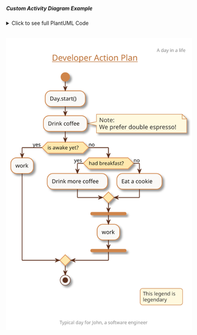 ##### Custom Activity Diagram Example

<details>
<summary>Click to see full PlantUML Code</summary>
<p>

    ```plantuml
        @startuml
        !include https://raw.githubusercontent.com/uri-chandler/makeitpdf/master/skins/light-orange/light-orange.skin.iuml

        Header \n A day in a life
        Title <u>Developer Action Plan</u> \n

        start
        :Day.start();
        :Drink coffee;

        note right
            Note:
            We prefer double espresso!
        endnote

        if (is awake yet?) then (yes)
        :work;
        else (no)
        if (had breakfast?) then (yes)
            :Drink more coffee;
        else (no)
            :Eat a cookie;
        endif
        fork
        :work;
        endfork
        endif

        stop

        legend right
            This legend is
            legendary
        endlegend

        Footer \n\n\t Typical day for John, a software engineer

        @enduml
    ```

</p>
</details>


<br />

![custom](common.svg)